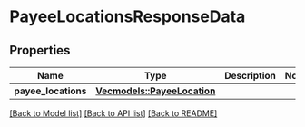 # PayeeLocationsResponseData

## Properties

Name | Type | Description | Notes
------------ | ------------- | ------------- | -------------
**payee_locations** | [**Vec<models::PayeeLocation>**](PayeeLocation.md) |  | 

[[Back to Model list]](../README.md#documentation-for-models) [[Back to API list]](../README.md#documentation-for-api-endpoints) [[Back to README]](../README.md)


